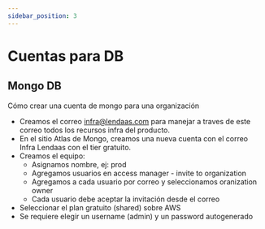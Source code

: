 ```yaml
---
sidebar_position: 3
---
```


# Cuentas para DB

## Mongo DB

Cómo crear una cuenta de mongo para una organización

- Creamos el correo infra@lendaas.com para manejar a traves de este correo todos los recursos infra del producto.
- En el sitio Atlas de Mongo, creamos una nueva cuenta con el correo Infra Lendaas con el tier gratuito.
- Creamos el equipo:
  - Asignamos nombre, ej: prod
  - Agregamos usuarios en access manager - invite to organization
  - Agregamos a cada usuario por correo y seleccionamos oranization owner
  - Cada usuario debe aceptar la invitación desde el correo
- Seleccionar el plan gratuito (shared) sobre AWS
- Se requiere elegir un username (admin) y un password autogenerado
